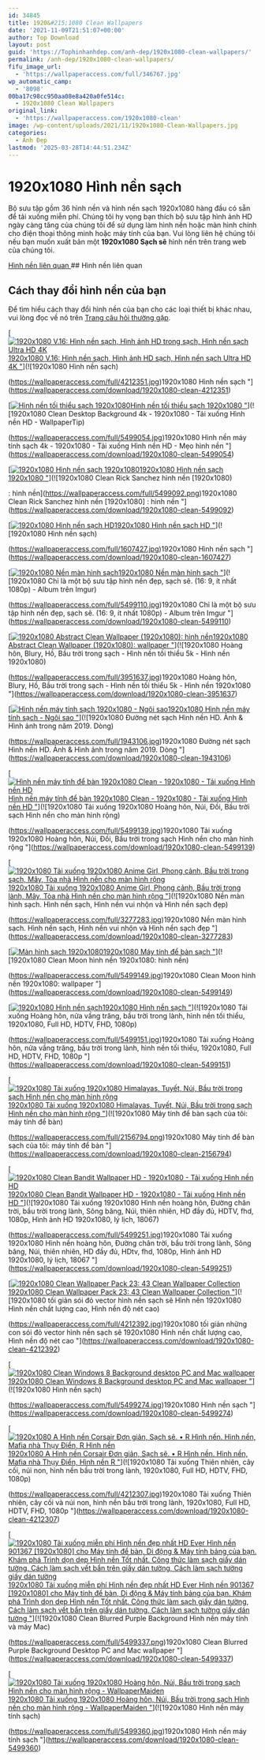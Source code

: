 ```yaml
---
id: 34845
title: 1920&#215;1080 Clean Wallpapers
date: '2021-11-09T21:51:07+00:00'
author: Top Download
layout: post
guid: 'https://Tophinhanhdep.com/anh-dep/1920x1080-clean-wallpapers/'
permalink: /anh-dep/1920x1080-clean-wallpapers/
fifu_image_url:
  - 'https://wallpaperaccess.com/full/346767.jpg'
wp_automatic_camp:
  - '8098'
00ba17c98cc950aa08e8a420a0fe514c:
  - 1920x1080 Clean Wallpapers
original_link:
  - 'https://wallpaperaccess.com/1920x1080-clean'
image: /wp-content/uploads/2021/11/1920x1080-Clean-Wallpapers.jpg
categories:
  - Ảnh Đẹp
lastmod: '2025-03-28T14:44:51.234Z'
---
```

# 1920x1080 Hình nền sạch

Bộ sưu tập gồm 36 hình nền và hình nền sạch 1920x1080 hàng đầu có sẵn để tải xuống miễn phí. Chúng tôi hy vọng bạn thích bộ sưu tập hình ảnh HD ngày càng tăng của chúng tôi để sử dụng làm hình nền hoặc màn hình chính cho điện thoại thông minh hoặc máy tính của bạn. Vui lòng liên hệ chúng tôi nếu bạn muốn xuất bản một **1920x1080 Sạch sẽ** hình nền trên trang web của chúng tôi.

[Hình nền liên quan ](#related) ## Hình nền liên quan

## Cách thay đổi hình nền của bạn

Để tìm hiểu cách thay đổi hình nền của bạn cho các loại thiết bị khác nhau, vui lòng đọc về nó trên [Trang câu hỏi thường gặp](https://tophinhanhdep.com/faq/).

  
[[![1920x1080 V.16: Hình nền sạch, Hình ảnh HD trong sạch, Hình nền sạch Ultra HD 4K](https://wallpaperaccess.com/full/346767.jpg)1920x1080 V.16: Hình nền sạch, Hình ảnh HD sạch, Hình nền sạch Ultra HD 4K "](https://wallpaperaccess.com/download/1920x1080-clean-346767)](![1920x1080 Hình nền sạch)

(https://wallpaperaccess.com/full/4212351.jpg)1920x1080 Hình nền sạch "](https://wallpaperaccess.com/download/1920x1080-clean-4212351)

[[![Hình nền tối thiểu sạch 1920x1080](https://wallpaperaccess.com/full/5499018.jpg)Hình nền tối thiểu sạch 1920x1080 "](https://wallpaperaccess.com/download/1920x1080-clean-5499018)](![1920x1080 Clean Desktop Background 4k - 1920x1080 - Tải xuống Hình nền HD - WallpaperTip)

(https://wallpaperaccess.com/full/5499054.jpg)1920x1080 Hình nền máy tính sạch 4k - 1920x1080 - Tải xuống Hình nền HD - Mẹo hình nền "](https://wallpaperaccess.com/download/1920x1080-clean-5499054)

[[![1920x1080 Hình nền sạch 1920x1080](https://wallpaperaccess.com/full/5499068.jpg)1920x1080 Hình nền sạch 1920x1080 "](https://wallpaperaccess.com/download/1920x1080-clean-5499068)](![1920x1080 Clean Rick Sanchez hình nền [1920x1080)

 : hình nền](https://wallpaperaccess.com/full/5499092.png)1920x1080 Clean Rick Sanchez hình nền \[1920x1080\] : hình nền "](https://wallpaperaccess.com/download/1920x1080-clean-5499092)

[[![1920x1080 Hình nền sạch HD](https://wallpaperaccess.com/full/5499098.jpg)1920x1080 Hình nền sạch HD "](https://wallpaperaccess.com/download/1920x1080-clean-5499098)](![1920x1080 Hình nền sạch)

(https://wallpaperaccess.com/full/1607427.jpg)1920x1080 Hình nền sạch "](https://wallpaperaccess.com/download/1920x1080-clean-1607427)

[[![1920x1080 Nền màn hình sạch](https://wallpaperaccess.com/full/3153478.jpg)1920x1080 Nền màn hình sạch "](https://wallpaperaccess.com/download/1920x1080-clean-3153478)](![1920x1080 Chỉ là một bộ sưu tập hình nền đẹp, sạch sẽ.  (16: 9, ít nhất 1080p) - Album trên Imgur)

(https://wallpaperaccess.com/full/5499110.jpg)1920x1080 Chỉ là một bộ sưu tập hình nền đẹp, sạch sẽ. (16: 9, ít nhất 1080p) - Album trên Imgur "](https://wallpaperaccess.com/download/1920x1080-clean-5499110)

[[![1920x1080 Abstract Clean Wallpaper (1920x1080): hình nền](https://wallpaperaccess.com/full/3863903.jpg)1920x1080 Abstract Clean Wallpaper (1920x1080): wallpaper "](https://wallpaperaccess.com/download/1920x1080-clean-3863903)](![1920x1080 Hoàng hôn, Blury, Hồ, Bầu trời trong sạch - Hình nền tối thiểu 5k - Hình nền 1920x1080)

(https://wallpaperaccess.com/full/3951637.jpg)1920x1080 Hoàng hôn, Blury, Hồ, Bầu trời trong sạch - Hình nền tối thiểu 5k - Hình nền 1920x1080 "](https://wallpaperaccess.com/download/1920x1080-clean-3951637)

[[![Hình nền máy tính sạch 1920x1080 - Ngôi sao](https://wallpaperaccess.com/full/5499123.jpg)1920x1080 Hình nền máy tính sạch - Ngôi sao "](https://wallpaperaccess.com/download/1920x1080-clean-5499123)](![1920x1080 Đường nét sạch Hình nền HD.  Ảnh & Hình ảnh trong năm 2019. Dòng)

(https://wallpaperaccess.com/full/1943106.jpg)1920x1080 Đường nét sạch Hình nền HD. Ảnh &amp; Hình ảnh trong năm 2019. Dòng "](https://wallpaperaccess.com/download/1920x1080-clean-1943106)

[[![Hình nền máy tính để bàn 1920x1080 Clean - 1920x1080 - Tải xuống Hình nền HD](https://wallpaperaccess.com/full/5499129.jpg)Hình nền máy tính để bàn 1920x1080 Clean - 1920x1080 - Tải xuống Hình nền HD "](https://wallpaperaccess.com/download/1920x1080-clean-5499129)](![1920x1080 Tải xuống 1920x1080 Hoàng hôn, Núi, Đồi, Bầu trời sạch Hình nền cho màn hình rộng)

(https://wallpaperaccess.com/full/5499139.jpg)1920x1080 Tải xuống 1920x1080 Hoàng hôn, Núi, Đồi, Bầu trời trong sạch Hình nền cho màn hình rộng "](https://wallpaperaccess.com/download/1920x1080-clean-5499139)

[[![1920x1080 Tải xuống 1920x1080 Anime Girl, Phong cảnh, Bầu trời trong sạch, Mây, Tòa nhà Hình nền cho màn hình rộng](https://wallpaperaccess.com/full/1607469.jpg)1920x1080 Tải xuống 1920x1080 Anime Girl, Phong cảnh, Bầu trời trong lành, Mây, Tòa nhà Hình nền cho màn hình rộng "](https://wallpaperaccess.com/download/1920x1080-clean-1607469)](![1920x1080 Nền màn hình sạch.  Hình nền sạch, Hình nền vui nhộn và Hình nền sạch đẹp)

(https://wallpaperaccess.com/full/3277283.jpg)1920x1080 Nền màn hình sạch. Hình nền sạch, Hình nền vui nhộn và Hình nền sạch đẹp "](https://wallpaperaccess.com/download/1920x1080-clean-3277283)

[[![Màn hình sạch 1920x1080](https://wallpaperaccess.com/full/5499147.png)1920x1080 Máy tính để bàn sạch "](https://wallpaperaccess.com/download/1920x1080-clean-5499147)](![1920x1080 Clean Moon hình nền 1920x1080: hình nền)

(https://wallpaperaccess.com/full/5499149.jpg)1920x1080 Clean Moon hình nền 1920x1080: wallpaper "](https://wallpaperaccess.com/download/1920x1080-clean-5499149)

[[![1920x1080 Hình nền sạch](https://wallpaperaccess.com/full/5499150.png)1920x1080 Hình nền sạch "](https://wallpaperaccess.com/download/1920x1080-clean-5499150)](![1920x1080 Tải xuống Hoàng hôn, nửa vầng trăng, bầu trời trong lành, hình nền tối thiểu, 1920x1080, Full HD, HDTV, FHD, 1080p)

(https://wallpaperaccess.com/full/5499151.jpg)1920x1080 Tải xuống Hoàng hôn, nửa vầng trăng, bầu trời trong lành, hình nền tối thiểu, 1920x1080, Full HD, HDTV, FHD, 1080p "](https://wallpaperaccess.com/download/1920x1080-clean-5499151)

[[![1920x1080 Tải xuống 1920x1080 Himalayas, Tuyết, Núi, Bầu trời trong sạch Hình nền cho màn hình rộng](https://wallpaperaccess.com/full/5499232.jpg)1920x1080 Tải xuống 1920x1080 Himalayas, Tuyết, Núi, Bầu trời trong sạch Hình nền cho màn hình rộng "](https://wallpaperaccess.com/download/1920x1080-clean-5499232)](![1920x1080 Máy tính để bàn sạch của tôi: máy tính để bàn)

(https://wallpaperaccess.com/full/2156794.png)1920x1080 Máy tính để bàn sạch của tôi: máy tính để bàn "](https://wallpaperaccess.com/download/1920x1080-clean-2156794)

[[![1920x1080 Clean Bandit Wallpaper HD - 1920x1080 - Tải xuống Hình nền HD](https://wallpaperaccess.com/full/5499236.jpg)1920x1080 Clean Bandit Wallpaper HD - 1920x1080 - Tải xuống Hình nền HD "](https://wallpaperaccess.com/download/1920x1080-clean-5499236)](![1920x1080 Tải xuống 1920x1080 Hình nền hoàng hôn, Đường chân trời, bầu trời trong lành, Sông băng, Núi, thiên nhiên, HD đầy đủ, HDTV, fhd, 1080p, Hình ảnh HD 1920x1080, lý lịch, 18067)

(https://wallpaperaccess.com/full/5499251.jpg)1920x1080 Tải xuống 1920x1080 Hình nền hoàng hôn, Đường chân trời, bầu trời trong lành, Sông băng, Núi, thiên nhiên, HD đầy đủ, HDtv, fhd, 1080p, Hình ảnh HD 1920x1080, lý lịch, 18067 "](https://wallpaperaccess.com/download/1920x1080-clean-5499251)

[[![1920x1080 Clean Wallpaper Pack 23: 43 Clean Wallpaper Collection](https://wallpaperaccess.com/full/5499267.jpg)1920x1080 Clean Wallpaper Pack 23: 43 Clean Wallpaper Collection "](https://wallpaperaccess.com/download/1920x1080-clean-5499267)](![1920x1080 tối giản sói đỏ vector hình nền sạch sẽ Hình nền 1920x1080 Hình nền chất lượng cao, Hình nền độ nét cao)

(https://wallpaperaccess.com/full/4212392.jpg)1920x1080 tối giản những con sói đỏ vector hình nền sạch sẽ 1920x1080 Hình nền chất lượng cao, Hình nền độ nét cao "](https://wallpaperaccess.com/download/1920x1080-clean-4212392)

[[![1920x1080 Clean Windows 8 Background desktop PC and Mac wallpaper](https://wallpaperaccess.com/full/5499271.jpg)1920x1080 Clean Windows 8 Background desktop PC and Mac wallpaper "](https://wallpaperaccess.com/download/1920x1080-clean-5499271)](![1920x1080 Hình nền sạch)

(https://wallpaperaccess.com/full/5499274.jpg)1920x1080 Hình nền sạch "](https://wallpaperaccess.com/download/1920x1080-clean-5499274)

[[![1920x1080 A Hình nền Corsair Đơn giản, Sạch sẽ.  • R Hình nền.  Hình nền, Mafia nhà Thụy Điển, R Hình nền](https://wallpaperaccess.com/full/4212262.jpg)1920x1080 A Hình nền Corsair Đơn giản, Sạch sẽ. • R Hình nền. Hình nền, Mafia nhà Thụy Điển, Hình nền R "](https://wallpaperaccess.com/download/1920x1080-clean-4212262)](![1920x1080 Tải xuống Thiên nhiên, cây cối, núi non, hình nền bầu trời trong lành, 1920x1080, Full HD, HDTV, FHD, 1080p)

(https://wallpaperaccess.com/full/4212307.jpg)1920x1080 Tải xuống Thiên nhiên, cây cối và núi non, hình nền bầu trời trong lành, 1920x1080, Full HD, HDTV, FHD, 1080p "](https://wallpaperaccess.com/download/1920x1080-clean-4212307)

[[![1920x1080 Tải xuống miễn phí Hình nền đẹp nhất HD Ever Hình nền 901367 [1920x1080] cho Máy tính để bàn, Di động & Máy tính bảng của bạn.  Khám phá Trình dọn dẹp Hình nền Tốt nhất.  Công thức làm sạch giấy dán tường, Cách làm sạch vết bẩn trên giấy dán tường, Cách làm sạch tường giấy dán tường](https://wallpaperaccess.com/full/3766190.jpg)1920x1080 Tải xuống miễn phí Hình nền đẹp nhất HD Ever Hình nền 901367 \[1920x1080\] cho Máy tính để bàn, Di động &amp; Máy tính bảng của bạn. Khám phá Trình dọn dẹp Hình nền Tốt nhất. Công thức làm sạch giấy dán tường, Cách làm sạch vết bẩn trên giấy dán tường, Cách làm sạch tường giấy dán tường "](https://wallpaperaccess.com/download/1920x1080-clean-3766190)](![1920x1080 Clean Blurred Purple Background Hình nền máy tính và máy Mac)

(https://wallpaperaccess.com/full/5499337.png)1920x1080 Clean Blurred Purple Background Desktop PC and Mac wallpaper "](https://wallpaperaccess.com/download/1920x1080-clean-5499337)

[[![1920x1080 Tải xuống 1920x1080 Hoàng hôn, Núi, Bầu trời trong sạch Hình nền cho màn hình rộng - WallpaperMaiden](https://wallpaperaccess.com/full/5499350.jpg)1920x1080 Tải xuống 1920x1080 Hoàng hôn, Núi, Bầu trời trong sạch Hình nền cho màn hình rộng - WallpaperMaiden "](https://wallpaperaccess.com/download/1920x1080-clean-5499350)](![1920x1080 Hình nền máy tính sạch)

(https://wallpaperaccess.com/full/5499360.jpg)1920x1080 Hình nền máy tính sạch "](https://wallpaperaccess.com/download/1920x1080-clean-5499360)

